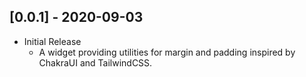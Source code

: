 ## [0.0.1] - 2020-09-03

* Initial Release 
    - A widget providing utilities for margin and padding inspired by ChakraUI and TailwindCSS.

